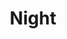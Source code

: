 ---
title: Night
date: 
draft: false

# descripcion
description : Torzado largo facetado

materials: Plata 925

color: Plateado

dimensions: 5,5cm

code: 01-01-0033

type: "Aros"

categories: []

price: $1.950,00

price_eftvo: $1.655,00

# Images
# first image will be shown in the product page
images:
  # - image: "images/path_to_image"
  # La ubicacion de las imagenes es imagenes/Aros/Aros.Colgantes/01-01-0033-night
  - image: "./images/aros/colgantes/01-01-0033-torzado-largo-facetado_a.jpeg"
  - image: "./images/aros/colgantes/01-01-0033-torzado-largo-facetado_b.jpeg"
---